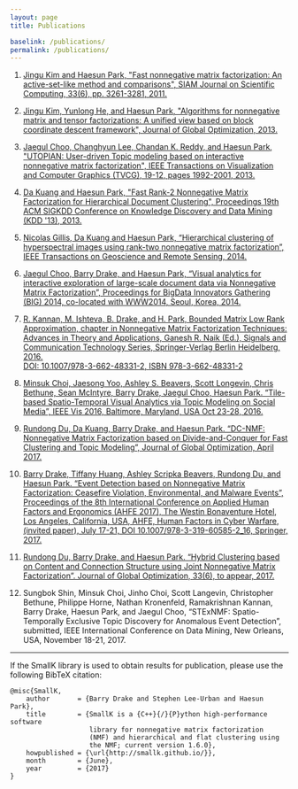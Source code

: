 ```yaml
---
layout: page
title: Publications

baselink: /publications/
permalink: /publications/
---
```


1. [Jingu Kim and Haesun Park, "Fast nonnegative matrix factorization: An active-set-like method and comparisons", SIAM Journal on Scientific Computing, 33(6), pp. 3261-3281, 2011.](https://smallk.github.io/papers/SISC_082117RR_Kim_Park.pdf)

2. [Jingu Kim, Yunlong He, and Haesun Park, "Algorithms for nonnegative matrix and tensor factorizations: A unified view based on block coordinate descent framework", Journal of Global Optimization, 2013.](https://smallk.github.io/papers/nmf_review_jgo.pdf) 

3. [Jaegul Choo, Changhyun Lee, Chandan K. Reddy, and Haesun Park, "UTOPIAN: User-driven Topic modeling based on interactive nonnegative matrix factorization", IEEE Transactions on Visualization and Computer Graphics (TVCG), 19-12, pages 1992-2001, 2013.](https://smallk.github.io/papers/2013_tvcg_utopian.pdf)

4. [Da Kuang and Haesun Park, "Fast Rank-2 Nonnegative Matrix Factorization for Hierarchical Document Clustering", Proceedings 19th ACM SIGKDD Conference on Knowledge Discovery and Data Mining (KDD '13), 2013.](https://smallk.github.io/papers/hierNMF2.pdf)

5. [Nicolas Gillis, Da Kuang and Haesun Park, “Hierarchical clustering of hyperspectral images using rank-two nonnegative matrix factorization”,
IEEE Transactions on Geoscience and Remote Sensing, 2014.](https://smallk.github.io/papers/HierNMFImage.pdf)

6. [Jaegul Choo, Barry Drake, and Haesun Park, “Visual analytics for interactive exploration of large-scale document data via Nonnegative Matrix Factorization”,
Proceedings for BigData Innovators Gathering (BIG) 2014, co-located with WWW2014, Seoul, Korea, 2014.](https://smallk.github.io/papers/big_vanmf.pdf) 

7. [R. Kannan, M. Ishteva, B. Drake, and H. Park, Bounded Matrix Low Rank Approximation, chapter in Nonnegative Matrix Factorization Techniques: Advances in Theory and Applications, Ganesh R. Naik (Ed.), Signals and Communication Technology Series, Springer-Verlag Berlin Heidelberg, 2016.  
DOI: 10.1007/978-3-662-48331-2, ISBN 978-3-662-48331-2](https://link.springer.com/chapter/10.1007%2F978-3-662-48331-2_4)

8. [Minsuk Choi, Jaesong Yoo, Ashley S. Beavers, Scott Longevin, Chris Bethune, Sean McIntyre, Barry Drake, Jaegul Choo, Haesun Park. “Tile-based Spatio-Temporal Visual Analytics via Topic Modeling on Social Media”, IEEE Vis 2016, Baltimore, Maryland, USA Oct 23-28, 2016.](https://uncharted.software/assets/tile-based-topic-modeling.pdf)

9. [Rundong Du, Da Kuang, Barry Drake, and Haesun Park. “DC-NMF: Nonnegative Matrix Factorization based on Divide-and-Conquer for Fast Clustering and Topic Modeling”, Journal of Global Optimization, April 2017.](https://link.springer.com/article/10.1007/s10898-017-0515-z)

10. [Barry Drake, Tiffany Huang, Ashley Scripka Beavers, Rundong Du, and Haesun Park. “Event Detection based on Nonnegative Matrix Factorization: Ceasefire Violation, Environmental, and Malware Events”, Proceedings of the 8th International Conference on Applied Human Factors and Ergonomics (AHFE 2017), The Westin Bonaventure Hotel, Los Angeles, California, USA, AHFE, Human Factors in Cyber Warfare, (invited paper), July 17-21, DOI 10.1007/978-3-319-60585-2_16, Springer, 2017.](https://link.springer.com/chapter/10.1007/978-3-319-60585-2_16)

11. [Rundong Du, Barry Drake, and Haesun Park. “Hybrid Clustering based on Content and Connection Structure using Joint Nonnegative Matrix Factorization”. Journal of Global Optimization, 33(6), to appear, 2017.](https://arxiv.org/abs/1703.09646)

12. Sungbok Shin, Minsuk Choi, Jinho Choi, Scott Langevin, Christopher Bethune, Philippe Horne, Nathan Kronenfeld, Ramakrishnan Kannan, Barry Drake, Haesun Park, and Jaegul Choo, “STExNMF: Spatio-Temporally Exclusive Topic Discovery for Anomalous Event Detection”, submitted, IEEE International Conference on Data Mining, New Orleans, USA, November 18-21, 2017.

-----

If the SmallK library is used to obtain results for publication, please use the following BibTeX citation:

	@misc{SmallK,
  		author       = {Barry Drake and Stephen Lee-Urban and Haesun Park},
  		title        = {SmallK is a {C++}{/}{P}ython high-performance software
						library for nonnegative matrix factorization
						(NMF) and hierarchical and flat clustering using 
						the NMF; current version 1.6.0},
  		howpublished = {\url{http://smallk.github.io/}},
  		month        = {June},
  		year         = {2017}
	}


